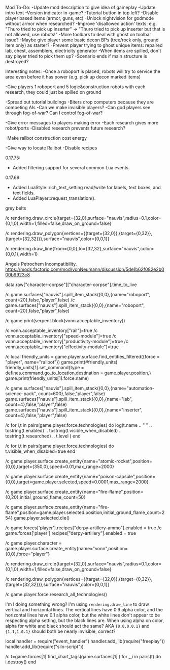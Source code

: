 Mod To-Do:
-Update mod description to give idea of gameplay
-Update intro text
-Version indicator in-game?
-Tutorial button in top left?
-Disable player based items (armor, guns, etc)
-Unlock nightvision for godmode without armor when researched?
-Improve 'disallowed action' texts: e.g. "Thuro tried to pick up inserter" -> "Thuro tried to pick up inserter but that is not allowed, use robots!"
-More toolbars to deal with ghost on toolbar issue?
-Maybe give player some basic decon BPs (tree/rock only, ground item only) as starter?
-Prevent player trying to ghost unique items: repaired lab, chest, assemblers, electricity generator
-When items are spilled, don't say player tried to pick them up?
-Scenario ends if main structure is destroyed?

Interesting notes:
-Once a roboport is placed, robots will try to service the area even before it has power (e.g. pick up decon marked items)


-Give players 1 roboport and 5 logic&construction robots with each research, they could just be spilled on ground

-Spread out tutorial buildings
-Biters drop computers because they are competing AIs
-Can we make invisible players?
-Can god players see through fog-of-war? Can I control fog-of-war?

-Give error messages to players making error
-Each research gives more robot/ports
-Disabled research prevents future research?

-Make railbot construction cost energy

-Give way to locate Railbot
-Disable recipes

0.17.75:
- Added filtering support for several common Lua events.

0.17.69:
- Added LuaStyle::rich_text_setting read/write for labels, text boxes, and text fields.
- Added LuaPlayer::request_translation().


grey belts


/c rendering.draw_circle{target={32,0},surface="nauvis",radius=0.1,color={0,1,0},width=1,filled=false,draw_on_ground=false}

/c rendering.draw_polygon{vertices={{target={32,0}},{target={0,32}},{target={32,32}}},surface="nauvis",color={0,0,1}}

/c rendering.draw_line{from={0,0},to={32,32},surface="nauvis",color={0,0,1},width=1}


Angels Petrochem Incompatibility.
https://mods.factorio.com/mod/vonNeumann/discussion/5de1b62f082e2b000b9923c8


data.raw["character-corpse"]["character-corpse"].time_to_live





















/c game.surfaces["nauvis"].spill_item_stack({0,0},{name="roboport", count=20},false,"player",false)
/c game.surfaces["nauvis"].spill_item_stack({0,0},{name="roboport", count=20},false,"player",false)

/c game.print(serpent.block(vonn.acceptable_inventory))

/c vonn.acceptable_inventory["rail"]=true
/c vonn.acceptable_inventory["speed-module"]=true
/c vonn.acceptable_inventory["productivity-module"]=true
/c vonn.acceptable_inventory["effectivity-module"]=true

/c local friendly_units = game.player.surface.find_entities_filtered({force = "player", name="railbot"})
game.print(#friendly_units)
friendly_units[1].set_command{type = defines.command.go_to_location,destination = game.player.position,}
game.print(friendly_units[1].force.name)


/c game.surfaces["nauvis"].spill_item_stack({0,0},{name="automation-science-pack", count=600},false,"player",false)
 game.surfaces["nauvis"].spill_item_stack({0,0},{name="lab", count=4},false,"player",false)
 game.surfaces["nauvis"].spill_item_stack({0,0},{name="inserter", count=4},false,"player",false)

/c for i,t in pairs(game.player.force.technologies) do log(t.name .. "  " .. tostring(t.enabled) .. tostring(t.visible_when_disabled) .. tostring(t.researched) .. t.level ) end


/c for i,t in pairs(game.player.force.technologies) do t.visible_when_disabled=true end


/c game.player.surface.create_entity{name="atomic-rocket",position={0,0},target={350,0},speed=0.01,max_range=2000}

/c game.player.surface.create_entity{name="poison-capsule",position={0,0},target=game.player.selected,speed=0.0001,max_range=2000}

/c game.player.surface.create_entity{name="fire-flame",position={0,20},initial_ground_flame_count=50}

/c game.player.surface.create_entity{name="fire-flame",position=game.player.selected.position,initial_ground_flame_count=254} game.player.selected.die()

/c game.forces['player'].recipes["derpy-artillery-ammo"].enabled = true
/c game.forces['player'].recipes["derpy-artillery"].enabled = true


/c game.player.character = game.player.surface.create_entity{name="vonn",position={0,0},force="player"}


/c rendering.draw_circle{target={32,0},surface="nauvis",radius=0.1,color={0,1,0},width=1,filled=false,draw_on_ground=false}

/c rendering.draw_polygon{vertices={{target={32,0}},{target={0,32}},{target={32,32}}},surface="nauvis",color={0,0,1}}

/c game.player.force.research_all_technologies()


I'm I doing something wrong? I'm using `rendering.draw_line` to draw vertical and horizontal lines. The vertical lines have 0.9 alpha color, and the horizontal lines have 0.1 alpha color, but the white lines don't appear to be respecting alpha setting, but the black lines are.
When using alpha on color, alpha for white and black should act the same? AKA `{0,0,0,0.1}` and `{1,1,1,0.1}` should both be nearly invisible, correct?



local handler = require("event_handler")
handler.add_lib(require("freeplay"))
handler.add_lib(require("silo-script"))



/c t=game.forces[1].find_chart_tags(game.surfaces[1] ) for _,i in pairs(t) do i.destroy() end


